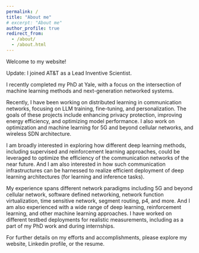 ```yaml
---
permalink: /
title: "About me"
# excerpt: "About me"
author_profile: true
redirect_from: 
  - /about/
  - /about.html
---
```





Welcome to my website! 

Update: I joined AT&T as a Lead Inventive Scientist.

I recently completed my PhD at Yale, with a focus on the intersection of machine learning methods and next-generation networked systems. 

Recently, I have been working on distributed learning in communication networks, focusing on LLM training, fine-tuning, and personalization. The goals of these projects include enhancing privacy protection, improving energy efficiency, and optimizing model performance. I also work on optimization and machine learning for 5G and beyond cellular networks, and wireless SDN architecture. 

I am broadly interested in exploring how different deep learning methods, including supervised and reinforcement learning approaches, could be leveraged to optimize the efficiency of the communication networks of the near future. And I am also interested in how such communication infrastructures can be harnessed to realize efficient deployment of deep learning architectures (for learning and inference tasks). 

My experience spans different network paradigms including 5G and beyond cellular network, software defined networking, network function virtualization, time sensitive network, segment routing, p4, and more. And I am also experienced with a wide range of deep learning, reinforcement learning, and other machine learning approaches. I have worked on different testbed deployments for realistic measurements, including as a part of my PhD work and during internships. 


For further details on my efforts and accomplishments, please explore my website, Linkedin profile, or the resume.

